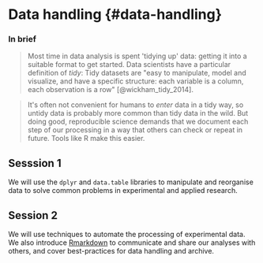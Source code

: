 # Data handling {#data-handling}

### In brief

> Most time in data analysis is spent 'tidying up' data: getting it into a
> suitable format to get started. Data scientists have a particular definition
> of _tidy_: Tidy datasets are "easy to manipulate, model and visualize, and
> have a specific structure: each variable is a column, each observation is a
> row" [@wickham_tidy_2014].

> It's often not convenient for humans to _enter_ data in a tidy way, so untidy
> data is probably more common than tidy data in the wild. But doing good,
> reproducible science demands that we document each step of our processing in a
> way that others can check or repeat in future. Tools like R make this easier.

## Sesssion 1

We will use the `dplyr` and `data.table` libraries to manipulate and reorganise
data to solve common problems in experimental and applied research.

<!-- recap filter, select then melt, dcast

making tables

 -->

## Session 2

We will use techniques to automate the processing of experimental data. We also
introduce [Rmarkdown](https://rmarkdown.rstudio.com) to communicate and share
our analyses with others, and cover best-practices for data handling and
archive.

<!-- Multiple files

Introduce RMD -->
